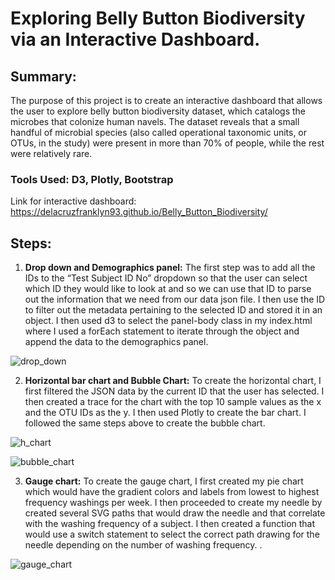 # Exploring Belly Button Biodiversity via an Interactive Dashboard. 

## Summary: 
The purpose of this project is to create an interactive dashboard that allows the user to explore belly button biodiversity dataset, which catalogs the microbes that colonize human navels. The dataset reveals that a small handful of microbial species (also called operational taxonomic units, or OTUs, in the study) were present in more than 70% of people, while the rest were relatively rare.

### Tools Used: D3, Plotly, Bootstrap

Link for interactive dashboard: https://delacruzfranklyn93.github.io/Belly_Button_Biodiversity/

## Steps: 
1)	**Drop down and Demographics panel:** The first step was to add all the IDs to the “Test Subject ID No” dropdown so that the user can select which ID they would like to look at and so we can use that ID to parse out the information that we need from our data json file. I then use the ID to filter out the metadata pertaining to the selected ID and stored it in an object. I then used d3 to select the panel-body class in my index.html where I used a forEach statement to iterate through the object and append the data to the demographics panel.

![drop_down](https://user-images.githubusercontent.com/63375741/114325761-c2c59a00-9aff-11eb-94dc-7cebc5eaedb2.png)


2)	**Horizontal bar chart and Bubble Chart:** To create the horizontal chart, I first filtered the JSON data by the current ID that the user has selected. I then created a trace for the chart with the top 10 sample values as the x and the OTU IDs as the y. I then used Plotly to create the bar chart. I followed the same steps above to create the bubble chart.

![h_chart](https://user-images.githubusercontent.com/63375741/114325773-d40ea680-9aff-11eb-91b8-ea13a2e008d3.png)

![bubble_chart](https://user-images.githubusercontent.com/63375741/114325776-d96bf100-9aff-11eb-91bb-feb53c3f32f8.png)


3)	**Gauge chart:** To create the gauge chart, I first created my pie chart which would have the gradient colors and labels from lowest to highest frequency washings per week. I then proceeded to create my needle by  created several SVG paths that would draw the needle and that correlate with the washing frequency of a subject. I then created a function that would use a switch statement to select the correct path drawing for the needle  depending on the number of washing frequency. . 

![gauge_chart](https://user-images.githubusercontent.com/63375741/114325787-e092ff00-9aff-11eb-91e9-f964ee1b93c0.png)


